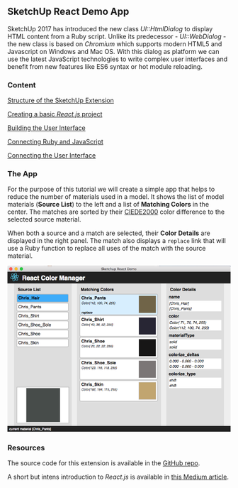## SketchUp React Demo App

SketchUp 2017 has introduced the new class *UI::HtmlDialog* to display HTML content from a Ruby script. Unlike its predecessor - *UI::WebDialog* - the new class is based on *Chromium* which supports modern HTML5 and Javascript on Windows and Mac OS. With this dialog as platform we can use the latest JavaScript technologies to write complex user interfaces and benefit from new features like ES6 syntax or hot module reloading. 

### Content

[Structure of the SketchUp Extension](./structure.md)

[Creating a basic *React.js* project](./create_react_app.md)

[Building the User Interface](./build_app_ui.md)

[Connecting Ruby and JavaScript](./connect_ruby_with_js.md)

[Connecting the User Interface](./connect_app.md)

### The App

For the purpose of this tutorial we will create a simple app that helps to reduce the number of materials used in a model. It shows the list of model materials (**Source List**) to the left and a list of **Matching Colors** in the center. The matches are sorted by their [CIEDE2000](https://en.wikipedia.org/wiki/Color_difference#CIEDE2000) color difference to the selected source material.

When both a source and a match are selected, their **Color Details** are displayed in the right panel. The match also displays a `replace` link that will use a Ruby function to replace all uses of the match with the source material. 

![The Outline of the React app.](./images/dialog.png)

### Resources

The source code for this extension is available in the [GitHub repo](https://github.com/tbleicher/sketchup-react-demo).

A short but intens introduction to *React.js* is available in [this Medium article](https://medium.freecodecamp.org/all-the-fundamental-react-js-concepts-jammed-into-this-single-medium-article-c83f9b53eac2).

